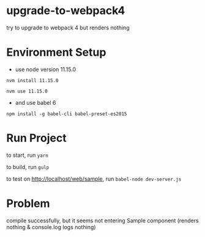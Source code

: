 # upgrade-to-webpack4
try to upgrade to webpack 4 but renders nothing

# Environment Setup

* use node version 11.15.0

`nvm install 11.15.0`

`nvm use 11.15.0`

* and use babel 6

`npm install -g babel-cli babel-preset-es2015`

# Run Project

to start, run `yarn`

to build, run `gulp`

to test on [http://localhost/web/sample](http://localhost/web/sample), run `babel-node dev-server.js`

# Problem

compile successfully, but it seems not entering Sample component (renders nothing & console.log logs nothing)
